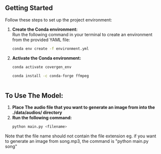 ## Getting Started

Follow these steps to set up the project environment:

1. **Create the Conda environment:**  
   Run the following command in your terminal to create an environment from the provided YAML file:

   ```bash
   conda env create -f environment.yml

2. **Activate the Conda environment:**
   ```bash
   conda activate covergen_env

   conda install -c conda-forge ffmpeg
  
## To Use The Model:
1. **Place The audio file that you want to generate an image from into the ./data/audios/ directory**
2. **Run the following command:**
   ```bash
   python main.py <filename>
Note that the file name should not contain the file extension eg. if you want to generate an image from song.mp3, the command is "python main.py song"
